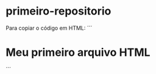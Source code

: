 # primeiro-repositorio

Para copiar o código em HTML:
´´´
<html>
<h1>Meu primeiro arquivo HTML</h1>
</html>
´´´
